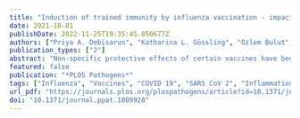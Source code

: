 ```yaml
---
title: "Induction of trained immunity by influenza vaccination - impact on COVID-19"
date: 2021-10-01
publishDate: 2022-11-25T19:35:45.050677Z
authors: ["Priya A. Debisarun", "Katharina L. Gössling", "Ozlem Bulut", "Gizem Kilic", "Martijn Zoodsma", "Zhaoli Liu", "Marina Oldenburg", "Nadine Rüchel", "Bowen Zhang", "Cheng-Jian Xu", "Patrick Struycken", "Valerie A. C. M. Koeken", "Jorge Domínguez-Andrés", "Simone J. C. F. M. Moorlag", "Esther Taks", "Philipp N. Ostermann", "Lisa Müller", "Heiner Schaal", "Ortwin Adams", "Arndt Borkhardt", "Jaap ten Oever", "Reinout van Crevel", "Yang Li", "Mihai G. Netea"]
publication_types: ["2"]
abstract: "Non-specific protective effects of certain vaccines have been reported, and long-term boosting of innate immunity, termed trained immunity, has been proposed as one of the mechanisms mediating these effects. Several epidemiological studies suggested cross-protection between influenza vaccination and COVID-19. In a large academic Dutch hospital, we found that SARS-CoV-2 infection was less common among employees who had received a previous influenza vaccination: relative risk reductions of 37% and 49% were observed following influenza vaccination during the first and second COVID-19 waves, respectively. The quadrivalent inactivated influenza vaccine induced a trained immunity program that boosted innate immune responses against various viral stimuli and fine-tuned the anti-SARS-CoV-2 response, which may result in better protection against COVID-19. Influenza vaccination led to transcriptional reprogramming of monocytes and reduced systemic inflammation. These epidemiological and immunological data argue for potential benefits of influenza vaccination against COVID-19, and future randomized trials are warranted to test this possibility."
featured: false
publication: "*PLOS Pathogens*"
tags: ["Influenza", "Vaccines", "COVID 19", "SARS CoV 2", "Inflammation", "Cytokines", "Vaccination and immunization", "Viral vaccines"]
url_pdf: "https://journals.plos.org/plospathogens/article?id=10.1371/journal.ppat.1009928"
doi: "10.1371/journal.ppat.1009928"
---
```


